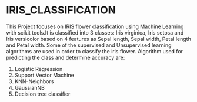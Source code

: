 # IRIS_CLASSIFICATION
This Project focuses on IRIS flower classification using Machine Learning with scikit tools.It is classified into 3 classes: Iris virginica, Iris setosa and Iris versicolor based on 4 features as Sepal length, Sepal width, Petal length and Petal width. Some of the supervised and Unsupervised learning algorithms are used in order to classify the iris flower. Algorithm used for predicting the class and determine accuracy are:
1. Logistic Regression
2. Support Vector Machine
3. KNN-Neighbors
4. GaussianNB
5. Decision tree classifier
